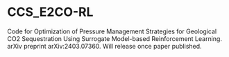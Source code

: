 # CCS_E2CO-RL

Code for 
Optimization of Pressure Management Strategies for Geological CO2 Sequestration Using Surrogate Model-based Reinforcement Learning. arXiv preprint arXiv:2403.07360.
Will release once paper published. 
